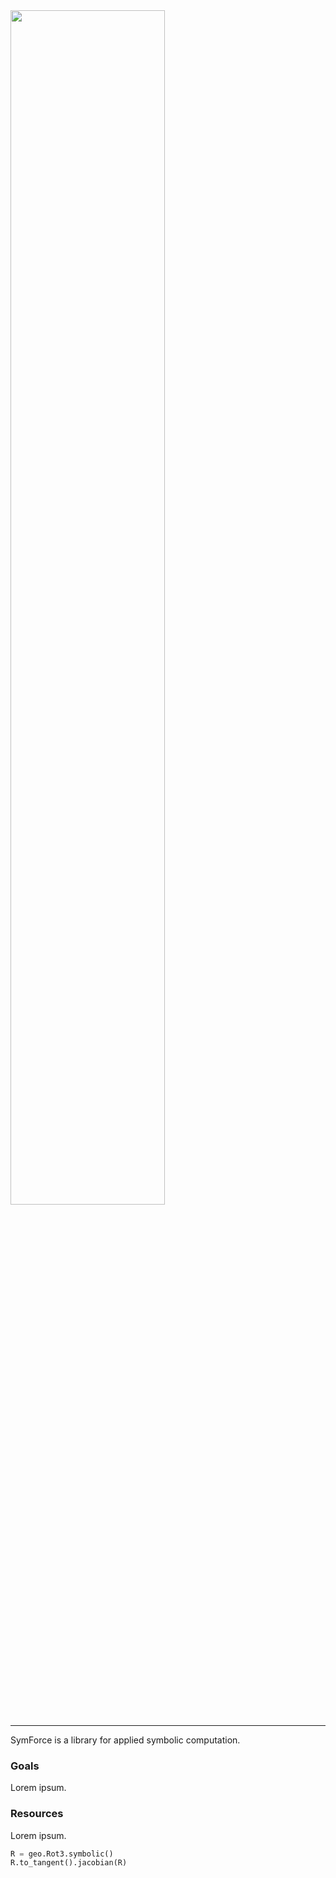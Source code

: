 <img src="https://raw.githubusercontent.com/symforce-org/symforce-org.github.io/main/img/symforce_horizontal.png" width="70%">
<hr>

SymForce is a library for applied symbolic computation.

### Goals
Lorem ipsum.

### Resources
Lorem ipsum.

```python
R = geo.Rot3.symbolic()
R.to_tangent().jacobian(R)
```
